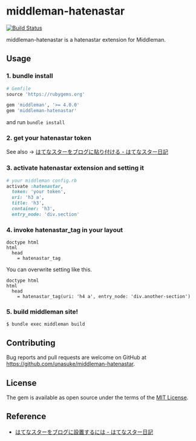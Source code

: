 # middleman-hatenastar

[![Build Status](https://travis-ci.org/unasuke/middleman-hatenastar.svg?branch=master)](https://travis-ci.org/unasuke/middleman-hatenastar)

middleman-hatenastar is a hatenastar extension for Middleman.


## Usage
### 1. bundle install

```ruby
# Gemfile
source 'https://rubygems.org'

gem 'middleman', '>= 4.0.0'
gem 'middleman-hatenastar'
```

and run `bundle install`

### 2. get your hatenastar token

See also → [はてなスターをブログに貼り付ける - はてなスター日記](http://d.hatena.ne.jp/hatenastar/20070707/1184453490)

### 3. activate hatenastar extension and setting it

```ruby
# your middleman config.rb
activate :hatenastar,
  token: 'your token',
  uri: 'h3 a',
  title: 'h3',
  container: 'h3',
  entry_node: 'div.section'
```

### 4. invoke hatenastar_tag in your layout

```slim
doctype html
html
  head
    = hatenastar_tag
```

You can overwrite setting like this.

```slim
doctype html
html
  head
    = hatenastar_tag(uri: 'h4 a', entry_node: 'div.another-section')
```

### 5. build middleman site!

```shell
$ bundle exec middleman build
```

## Contributing

Bug reports and pull requests are welcome on GitHub at https://github.com/unasuke/middleman-hatenastar.


## License

The gem is available as open source under the terms of the [MIT License](http://opensource.org/licenses/MIT).

## Reference

- [はてなスターをブログに設置するには - はてなスター日記](http://d.hatena.ne.jp/hatenastar/20070707)
